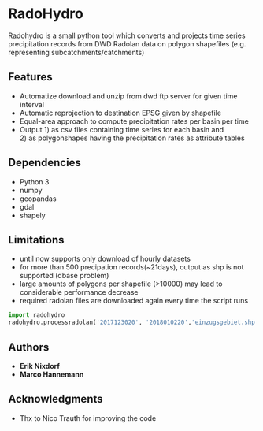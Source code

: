 # RadoHydro

Radohydro is a small python tool which converts and projects time series precipitation records from DWD Radolan data on polygon shapefiles (e.g. representing subcatchments/catchments)

## Features
* Automatize download and unzip from dwd ftp server for given time interval
* Automatic reprojection to destination EPSG given by shapefile
* Equal-area approach to compute precipitation rates per basin per time
* Output 1) as csv files containing time series for each basin and <br/>2) as polygonshapes having the precipitation rates as attribute tables

## Dependencies

* Python 3
* numpy
* geopandas
* gdal
* shapely

## Limitations
* until now supports only download of hourly datasets
* for more than 500 precipation records(~21days), output as shp is not supported (dbase problem)
* large amounts of polygons per shapefile (>10000) may lead to considerable performance decrease
* required radolan files are downloaded again every time the script runs

```python
import radohydro
radohydro.processradolan('2017123020', '2018010220','einzugsgebiet.shp', output=True)
```

## Authors

* **Erik Nixdorf**
* **Marco Hannemann**



## Acknowledgments

* Thx to Nico Trauth for improving the code


